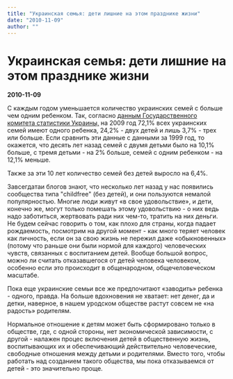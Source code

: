```yaml
---
title: "Украинская семья: дети лишние на этом празднике жизни"
date: "2010-11-09"
author: ""
---
```


# Украинская семья: дети лишние на этом празднике жизни

**2010-11-09** 

С каждым годом уменьшается количество украинских семей с больше чем одним ребенком. Так, согласно [данным Государственного комитета статистики Украины,](http://www.ukrstat.gov.ua/operativ/operativ2007/gdvdg_rik/dvdg_u/harakt2006_u.htm) на 2009 год 72,1% всех украинских семей имеют одного ребенка, 24,2% - двух детей и лишь 3,7% - трех или больше. Если сравнить эти данные с данными за 1999 год, то окажется, что десять лет назад семей с двумя детьми было на 10,1% больше, с тремя детьми - на 2% больше, семей с одним ребенком - на 12,1% меньше.

Также за эти 10 лет количество семей без детей выросло на 6,4%.

Завсегдатаи блогов знают, что несколько лет назад у нас появились сообщества типа "childfree" (без детей), и они пользуются немалой популярностью. Многие люди живут «в свое удовольствие», и дети, конечно же, могут только помешать этому удовольствию - о них ведь надо заботиться, жертвовать ради них чем-то, тратить на них деньги. Не будем сейчас говорить о том, как плохо для страны, когда падает рождаемость, посмотрим на другой момент - как много теряет человек как личность, если он за свою жизнь не пережил даже «обыкновенных» (потому что раньше они были нормой для каждого) человеческих чувств, связанных с воспитанием детей. Вообще большой вопрос, можно ли считать отказавшегося от детей человека человеком, особенно если это происходит в общенародном, общечеловеческом масштабе.

Пока еще украинские семьи все же предпочитают «заводить» ребенка - одного, правда. На больше вдохновения не хватает: нет денег, да и детки, наверное, в нашем уродском обществе растут совсем не «на радость» родителям.

Нормальное отношение к детям может быть сформировано только в обществе, где, с одной стороны, нет экономической зависимости, с другой - налажен процес включения детей в общественную жизнь, воспитывающих их и обеспечивающий действительно человеческие, свободные отношения между детьми и родителями. Вместо того, чтобы работать над созданием такого общества, мы пока отказываемся от детей - это значительно проще.